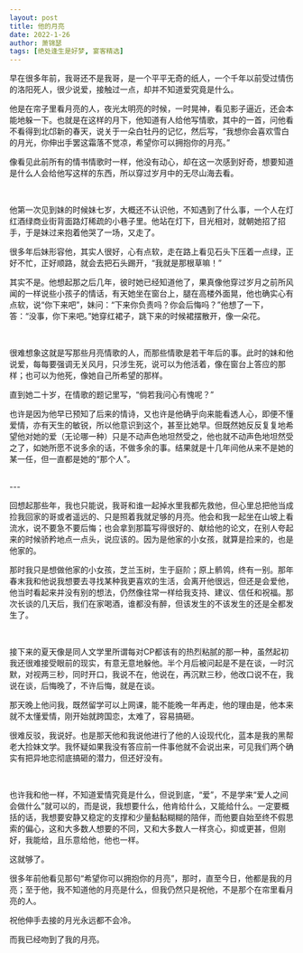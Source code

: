 ```yaml
---
layout: post
title: 他的月亮
date: 2022-1-26
author: 萧锦瑟
tags: [绝处逢生是好梦, 宴客精选]
---
```


早在很多年前，我哥还不是我哥，是一个平平无奇的纸人，一个千年以前受过情伤的洛阳死人，很少说爱，接触过一点，却并不知道爱究竟是什么。

他是在帘子里看月亮的人，夜光太明亮的时候，一时晃神，看见影子逼近，还会本能地躲一下。也就是在这样的月下，他知道有人给他写情歌，其中的一首，问他看不看得到北邙新的春天，说关于一朵白牡丹的记忆，然后写，“我想你会喜欢雪白的月光，你伸出手罢这霜落不觉凉，希望你可以拥抱你的月亮。”

像看见此前所有的情书情歌时一样，他没有动心，却在这一次感到好奇，想要知道是什么人会给他写这样的东西，所以穿过岁月中的无尽山海去看。


<br>

他第一次见到妹的时候妹七岁，大概还不认识他，不知遇到了什么事，一个人在灯红酒绿商业街背面路灯稀疏的小巷子里。他站在灯下，目光相对，就朝她招了招手，于是妹过来抱着他哭了一场，又走了。

很多年后妹形容他，其实人很好，心有点软，走在路上看见石头下压着一点绿，正好不忙，正好顺路，就会去把石头踢开，“我就是那根草嘛！”

其实不是。他想起那之后几年，彼时她已经知道他了，果真像他穿过岁月之前所风闻的一样说些小孩子的情话，有天她坐在窗台上，腿在高楼外面晃，他也确实心有点软，说“你下来吧”，妹问：“下来你负责吗？你会后悔吗？”他想了一下，答：“没事，你下来吧。”她穿红裙子，跳下来的时候裙摆散开，像一朵花。

<br>

很难想象这就是写那些月亮情歌的人，而那些情歌是若干年后的事。此时的妹和他说爱，每每要强调无关风月，只涉生死，说可以为他活着，像在窗台上答应的那样；也可以为他死，像她自己所希望的那样。

直到她二十岁，在情歌的题记里写，“倘若我问心有愧呢？”

也许是因为他早已预知了后来的情诗，又也许是他确乎向来能看透人心，即便不懂爱情，亦有天生的敏锐，所以他意识到这个，甚至比她早。但既然她反反复复地希望他对她的爱（无论哪一种）只是不动声色地坦然受之，他也就不动声色地坦然受之了，如她所愿不说多余的话，不做多余的事。结果就是十几年间他从来不是她的某一任，但一直都是她的“那个人”。


<br>
---
<br>

回想起那些年，我也只能说，我哥和谁一起掉水里我都先救他，但心里总把他当成捡我回家的哥或者遥远的、只是照着我就足够的月亮。他会和我一起坐在山坡上看流水，说不要急不要后悔；也会拿到那篇写得很好的、献给他的论文，在别人夸起来的时候骄矜地点一点头，说应该的。因为是他家的小女孩，就算是捡来的，也是他家的。

那时我只是想做他家的小女孩，芝兰玉树，生于庭阶；原上鹡鸰，终有一别。那年春末我和他说我想要去寻找某种我更喜欢的生活，会离开他很远，但还是会爱他，他当时看起来并没有别的想法，仍然像往常一样给我支持、建议、信任和祝福。那次长谈的几天后，我们在家喝酒，谁都没有醉，但该发生的不该发生的还是全都发生了。

<br>

接下来的夏天像是同人文学里所谓每对CP都该有的热烈粘腻的那一种，虽然起初我还很难接受眼前的现实，有意无意地躲他。半个月后被问起是不是在谈，一时沉默，对视两三秒，同时开口，我说不在，他说在，再沉默三秒，他改口说不在，我说在谈，后悔晚了，不许后悔，就是在谈。

那天晚上他问我，既然留学可以上网课，能不能晚一年再走，他的理由是，他本来就不太懂爱情，刚开始就跨国恋，太难了，容易搞砸。

很难反驳，我说好。也是那天他和我说他进行了他的人设现代化，蓝本是我的黑帮老大捡妹文学。我怀疑如果我没有答应前一件事他就不会说出来，可见我们两个确实有把异地恋彻底搞砸的潜力，但还好没有。

<br>


也许我和他一样，不知道爱情究竟是什么，但说到底，“爱”，不是学来“爱人之间会做什么”就可以的，而是说，我想要什么，他肯给什么，又能给什么。一定要概括的话，我想要安静又稳定的支撑和少量黏黏糊糊的陪伴，而他要自始至终不假思索的偏心，这和大多数人想要的不同，又和大多数人一样贪心，抑或更甚，但刚好，我能给，且乐意给他，他也一样。

这就够了。

很多年前他看见那句“希望你可以拥抱你的月亮”，那时，直至今日，他都是我的月亮；至于他，我不知道他的月亮是什么，但我仍然只是祝他，不是那个在帘里看月亮的人。

祝他伸手去接的月光永远都不会冷。

而我已经吻到了我的月亮。

<br>
<br>
